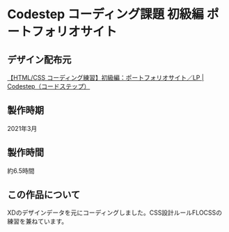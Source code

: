 # Codestep コーディング課題 初級編 ポートフォリオサイト

## デザイン配布元
[【HTML/CSS コーディング練習】初級編：ポートフォリオサイト／LP | Codestep（コードステップ）](https://code-step.com/portfolio1-menu/)

## 製作時期
2021年3月

## 製作時間
約6.5時間

## この作品について
XDのデザインデータを元にコーディングしました。CSS設計ルールFLOCSSの練習を兼ねています。
